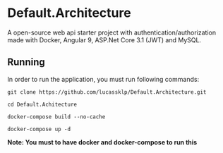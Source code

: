 # Default.Architecture

A open-source web api starter project with authentication/authorization made with Docker, Angular 9, ASP.Net Core 3.1 (JWT) and MySQL.

## Running

In order to run the application, you must run following commands:

``git clone https://github.com/lucassklp/Default.Architecture.git``

``cd Default.Achitecture``

``docker-compose build --no-cache``

``docker-compose up -d``


**Note: You must to have docker and docker-compose to run this**
